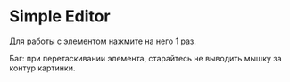# Simple Editor

Для работы с элементом нажмите на него 1 раз.

Баг: при перетаскивании элемента, старайтесь не выводить мышку за контур картинки.
 
